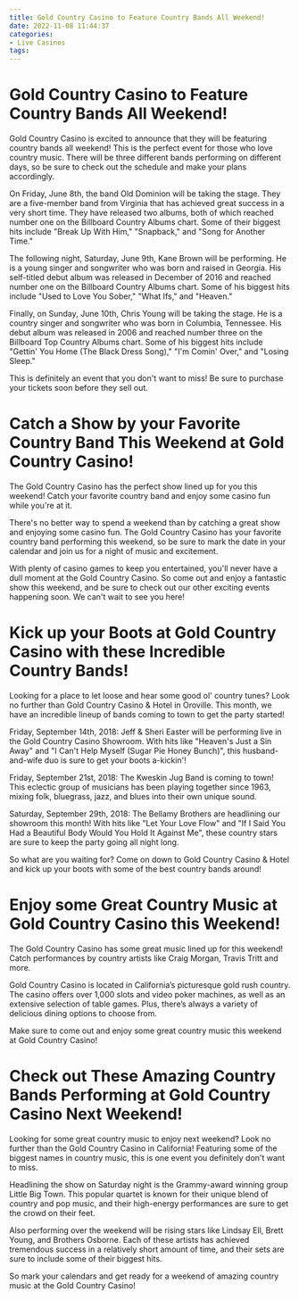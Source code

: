 ```yaml
---
title: Gold Country Casino to Feature Country Bands All Weekend!
date: 2022-11-08 11:44:37
categories:
- Live Casinos
tags:
---
```



#  Gold Country Casino to Feature Country Bands All Weekend!

Gold Country Casino is excited to announce that they will be featuring country bands all weekend! This is the perfect event for those who love country music. There will be three different bands performing on different days, so be sure to check out the schedule and make your plans accordingly.

On Friday, June 8th, the band Old Dominion will be taking the stage. They are a five-member band from Virginia that has achieved great success in a very short time. They have released two albums, both of which reached number one on the Billboard Country Albums chart. Some of their biggest hits include "Break Up With Him," "Snapback," and "Song for Another Time."

The following night, Saturday, June 9th, Kane Brown will be performing. He is a young singer and songwriter who was born and raised in Georgia. His self-titled debut album was released in December of 2016 and reached number one on the Billboard Country Albums chart. Some of his biggest hits include "Used to Love You Sober," "What Ifs," and "Heaven."

Finally, on Sunday, June 10th, Chris Young will be taking the stage. He is a country singer and songwriter who was born in Columbia, Tennessee. His debut album was released in 2006 and reached number three on the Billboard Top Country Albums chart. Some of his biggest hits include "Gettin' You Home (The Black Dress Song)," "I'm Comin' Over," and "Losing Sleep."

This is definitely an event that you don't want to miss! Be sure to purchase your tickets soon before they sell out.

#  Catch a Show by your Favorite Country Band This Weekend at Gold Country Casino!

The Gold Country Casino has the perfect show lined up for you this weekend! Catch your favorite country band and enjoy some casino fun while you're at it.

There's no better way to spend a weekend than by catching a great show and enjoying some casino fun. The Gold Country Casino has your favorite country band performing this weekend, so be sure to mark the date in your calendar and join us for a night of music and excitement.

With plenty of casino games to keep you entertained, you'll never have a dull moment at the Gold Country Casino. So come out and enjoy a fantastic show this weekend, and be sure to check out our other exciting events happening soon. We can't wait to see you here!

#  Kick up your Boots at Gold Country Casino with these Incredible Country Bands!

Looking for a place to let loose and hear some good ol' country tunes? Look no further than Gold Country Casino & Hotel in Oroville. This month, we have an incredible lineup of bands coming to town to get the party started!

Friday, September 14th, 2018: Jeff & Sheri Easter will be performing live in the Gold Country Casino Showroom. With hits like "Heaven's Just a Sin Away" and "I Can't Help Myself (Sugar Pie Honey Bunch)", this husband-and-wife duo is sure to get your boots a-kickin'!

Friday, September 21st, 2018: The Kweskin Jug Band is coming to town! This eclectic group of musicians has been playing together since 1963, mixing folk, bluegrass, jazz, and blues into their own unique sound.

Saturday, September 29th, 2018: The Bellamy Brothers are headlining our showroom this month! With hits like "Let Your Love Flow" and "If I Said You Had a Beautiful Body Would You Hold It Against Me", these country stars are sure to keep the party going all night long.

So what are you waiting for? Come on down to Gold Country Casino & Hotel and kick up your boots with some of the best country bands around!

#  Enjoy some Great Country Music at Gold Country Casino this Weekend!

The Gold Country Casino has some great music lined up for this weekend! Catch performances by country artists like Craig Morgan, Travis Tritt and more.

Gold Country Casino is located in California’s picturesque gold rush country. The casino offers over 1,000 slots and video poker machines, as well as an extensive selection of table games. Plus, there’s always a variety of delicious dining options to choose from.

Make sure to come out and enjoy some great country music this weekend at Gold Country Casino!

#  Check out These Amazing Country Bands Performing at Gold Country Casino Next Weekend!

Looking for some great country music to enjoy next weekend? Look no further than the Gold Country Casino in California! Featuring some of the biggest names in country music, this is one event you definitely don't want to miss.

Headlining the show on Saturday night is the Grammy-award winning group Little Big Town. This popular quartet is known for their unique blend of country and pop music, and their high-energy performances are sure to get the crowd on their feet.

Also performing over the weekend will be rising stars like Lindsay Ell, Brett Young, and Brothers Osborne. Each of these artists has achieved tremendous success in a relatively short amount of time, and their sets are sure to include some of their biggest hits.

So mark your calendars and get ready for a weekend of amazing country music at the Gold Country Casino!